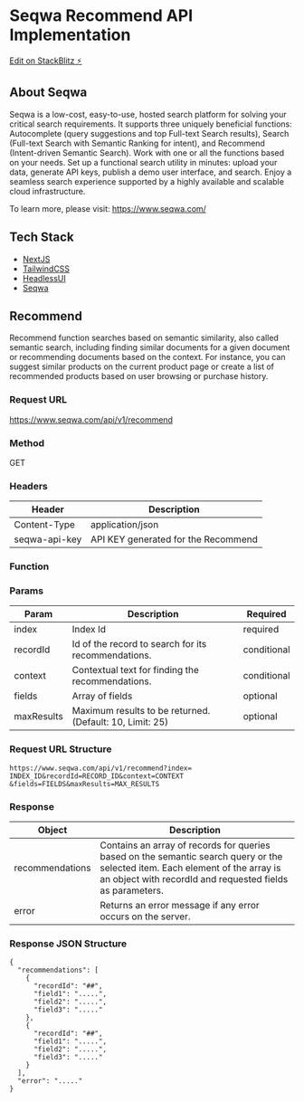 # Seqwa Recommend API Implementation

[Edit on StackBlitz ⚡️](https://stackblitz.com/edit/seqwa-recommend-nextjs)

## About Seqwa

Seqwa is a low-cost, easy-to-use, hosted search platform for solving your critical search requirements. It supports three uniquely beneficial functions: Autocomplete (query suggestions and top Full-text Search results), Search (Full-text Search with Semantic Ranking for intent), and Recommend (Intent-driven Semantic Search). Work with one or all the functions based on your needs. Set up a functional search utility in minutes: upload your data, generate API keys, publish a demo user interface, and search. Enjoy a seamless search experience supported by a highly available and scalable cloud infrastructure.

To learn more, please visit: https://www.seqwa.com/

## Tech Stack

- [NextJS](https://nextjs.org/)
- [TailwindCSS](https://tailwindcss.com/)
- [HeadlessUI](https://headlessui.dev/)
- [Seqwa](https://www.seqwa.com/)

## Recommend

Recommend function searches based on semantic similarity, also called semantic search, including finding similar documents for a given document or recommending documents based on the context. For instance, you can suggest similar products on the current product page or create a list of recommended products based on user browsing or purchase history.

### Request URL

https://www.seqwa.com/api/v1/recommend

### Method

GET

### Headers

| Header        | Description                         |
| ------------- | ----------------------------------- |
| Content-Type  | application/json                    |
| seqwa-api-key | API KEY generated for the Recommend |

### Function

### Params

| Param      | Description                                              | Required    |
| ---------- | -------------------------------------------------------- | ----------- |
| index      | Index Id                                                 | required    |
| recordId   | Id of the record to search for its recommendations.      | conditional |
| context    | Contextual text for finding the recommendations.         | conditional |
| fields     | Array of fields                                          | optional    |
| maxResults | Maximum results to be returned. (Default: 10, Limit: 25) | optional    |

### Request URL Structure

```
https://www.seqwa.com/api/v1/recommend?index=
INDEX_ID&recordId=RECORD_ID&context=CONTEXT
&fields=FIELDS&maxResults=MAX_RESULTS
```

### Response

| Object          | Description                                                                                                                                                                                |
| --------------- | ------------------------------------------------------------------------------------------------------------------------------------------------------------------------------------------ |
| recommendations | Contains an array of records for queries based on the semantic search query or the selected item. Each element of the array is an object with recordId and requested fields as parameters. |
| error           | Returns an error message if any error occurs on the server.                                                                                                                                |

### Response JSON Structure

```
{
  "recommendations": [
    {
      "recordId": "##",
      "field1": ".....",
      "field2": ".....",
      "field3": "....."
    },
    {
      "recordId": "##",
      "field1": ".....",
      "field2": ".....",
      "field3": "....."
    }
  ],
  "error": "....."
}
```
